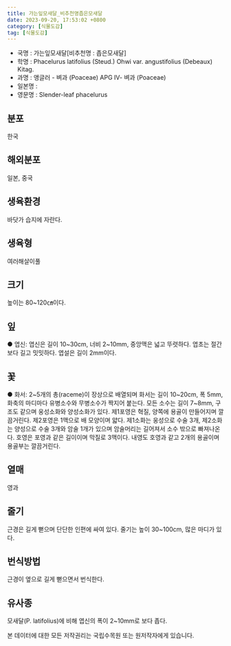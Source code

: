 ```yaml
---
title: 가는잎모새달_비추천명좁은모새달
date: 2023-09-20, 17:53:02 +0800
category: [식물도감]
tag: [식물도감]
---
```




- 국명 : 가는잎모새달[비추천명 : 좁은모새달]
- 학명 : Phacelurus latifolius (Steud.) Ohwi var. angustifolius (Debeaux) Kitag.
- 과명 : 앵글러 - 벼과 (Poaceae) APG Ⅳ- 벼과 (Poaceae)
- 일본명 : 
- 영문명 : Slender-leaf phacelurus


## 분포
한국
## 해외분포
일본, 중국
## 생육환경
바닷가 습지에 자란다.
## 생육형
여러해살이풀
## 크기
높이는 80~120㎝이다.
## 잎
● 엽신: 엽신은 길이 10~30cm, 너비 2~10mm, 중앙맥은 넓고 뚜렷하다. 엽초는 절간보다 길고 밋밋하다. 엽설은 길이 2mm이다.
## 꽃
● 화서: 2~5개의 총(raceme)이 장상으로 배열되며 화서는 길이 10~20cm, 폭 5mm, 화축의 마디마다 유병소수와 무병소수가 짝지어 붙는다. 모든 소수는 길이 7~8mm, 구조도 같으며 웅성소화와 양성소화가 있다. 제1포영은 혁질, 양쪽에 용골이 만들어지며 깔끔거린다. 제2포영은 1맥으로 배 모양이며 얇다. 제1소화는 웅성으로 수술 3개, 제2소화는 양성으로 수술 3개와 암술 1개가 있으며 암술머리는 길어져서 소수 밖으로 빠져나온다. 호영은 포영과 같은 길이이며 막질로 3맥이다. 내영도 호영과 같고 2개의 용골이며 용골부는 깔끔거린다.
## 열매
영과
## 줄기
근경은 길게 뻗으며 단단한 인편에 싸여 있다. 줄기는 높이 30~100cm, 많은 마디가 있다.
## 번식방법
근경이 옆으로 길게 뻗으면서 번식한다.
## 유사종
모새달(P. latifolius)에 비해 엽신의 폭이 2~10mm로 보다 좁다.






본 데이터에 대한 모든 저작권리는 국립수목원 또는 원저작자에게 있습니다.
